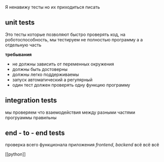 Я ненавижу тесты но их приходиться писать

## unit tests
Это тесты которые позволяют быстро проверять код, на роботоспособность, мы тестируем не полностью программу а а отдельную часть

**требывания** 
- не должны зависить от переменных окружения
- должны быть достоверны
- должны легко поддерживаемы
- запуск автоматический а регулярный
- один тест должен проверять одну функцию программу

## integration tests
мы проверяем что взаемодействия между разными частями прогруаммы правильны

##  end - to - end tests
проверка всего функционала приложения *frontend*, *backend* всё всё всё




[[python]]
